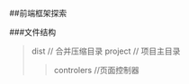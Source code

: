 ##前端框架探索

###文件结构

>dist               // 合并压缩目录
>project            // 项目主目录
>>controlers        //页面控制器
